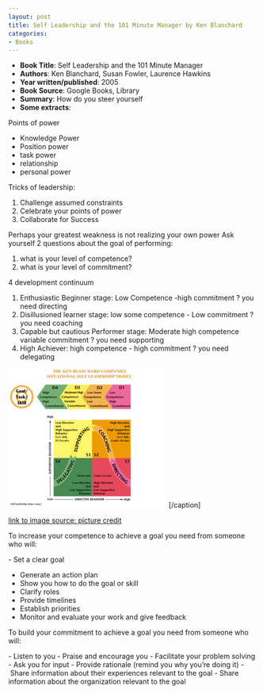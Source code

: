 ```yaml
---
layout: post
title: Self Leadership and the 101 Minute Manager by Ken Blanchard
categories:
- Books
---
```



- **Book Title**: Self Leadership and the 101 Minute Manager
- **Authors**: Ken Blanchard, Susan Fowler, Laurence Hawkins
- **Year written/published**: 2005
- **Book Source**: Google Books, Library
- **Summary**: How do you steer yourself
- **Some extracts**:

Points of power

- Knowledge Power
- Position power
- task power
- relationship
- personal power

Tricks of leadership:

1. Challenge assumed constraints
2. Celebrate your points of power
3. Collaborate for Success

Perhaps your greatest weakness is not realizing your own power Ask yourself 2 questions about the goal of performing:

1. what is your level of competence?
2. what is your level of commitment?

4 development continuum

1. Enthusiastic Beginner stage: Low Competence -high commitment ? you need directing
2. Disillusioned learner stage: low some competence - Low commitment ? you need coaching
3. Capable but cautious Performer stage: Moderate high competence variable commitment ? you need supporting
4. High Achiever: high competence - high commitment ? you need delegating

![](/img/self_leadership_model.jpg) [/caption]

[link to image source: picture credit](http://www.peace.ca/self_leadership_model.jpg)

To increase your competence to achieve a goal you need from someone who will:

- Set a clear goal
- Generate an action plan
- Show you how to do the goal or skill
- Clarify roles
- Provide timelines
- Establish priorities
- Monitor and evaluate your work and give feedback

To build your commitment to achieve a goal you need from someone who will:

- Listen to you
- Praise and encourage you
- Facilitate your problem solving
- Ask you for input
- Provide rationale (remind you why you’re doing it)
- Share information about their experiences relevant to the goal
- Share information about the organization relevant to the goal
